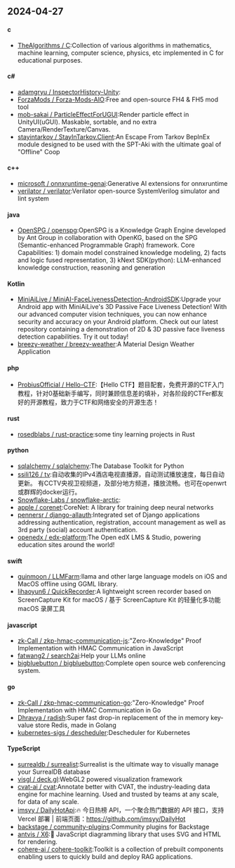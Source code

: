 ## 2024-04-27
#### c
* [TheAlgorithms / C](https://github.com/TheAlgorithms/C):Collection of various algorithms in mathematics, machine learning, computer science, physics, etc implemented in C for educational purposes.
#### c#
* [adamgryu / InspectorHistory-Unity](https://github.com/adamgryu/InspectorHistory-Unity):
* [ForzaMods / Forza-Mods-AIO](https://github.com/ForzaMods/Forza-Mods-AIO):Free and open-source FH4 & FH5 mod tool
* [mob-sakai / ParticleEffectForUGUI](https://github.com/mob-sakai/ParticleEffectForUGUI):Render particle effect in UnityUI(uGUI). Maskable, sortable, and no extra Camera/RenderTexture/Canvas.
* [stayintarkov / StayInTarkov.Client](https://github.com/stayintarkov/StayInTarkov.Client):An Escape From Tarkov BepInEx module designed to be used with the SPT-Aki with the ultimate goal of "Offline" Coop
#### c++
* [microsoft / onnxruntime-genai](https://github.com/microsoft/onnxruntime-genai):Generative AI extensions for onnxruntime
* [verilator / verilator](https://github.com/verilator/verilator):Verilator open-source SystemVerilog simulator and lint system
#### java
* [OpenSPG / openspg](https://github.com/OpenSPG/openspg):OpenSPG is a Knowledge Graph Engine developed by Ant Group in collaboration with OpenKG, based on the SPG (Semantic-enhanced Programmable Graph) framework. Core Capabilities: 1) domain model constrained knowledge modeling, 2) facts and logic fused representation, 3) kNext SDK(python): LLM-enhanced knowledge construction, reasoning and generation
#### Kotlin
* [MiniAiLive / MiniAI-FaceLivenessDetection-AndroidSDK](https://github.com/MiniAiLive/MiniAI-FaceLivenessDetection-AndroidSDK):Upgrade your Android app with MiniAiLive's 3D Passive Face Liveness Detection! With our advanced computer vision techniques, you can now enhance security and accuracy on your Android platform. Check out our latest repository containing a demonstration of 2D & 3D passive face liveness detection capabilities. Try it out today!
* [breezy-weather / breezy-weather](https://github.com/breezy-weather/breezy-weather):A Material Design Weather Application
#### php
* [ProbiusOfficial / Hello-CTF](https://github.com/ProbiusOfficial/Hello-CTF):【Hello CTF】题目配套，免费开源的CTF入门教程，针对0基础新手编写，同时兼顾信息差的填补，对各阶段的CTFer都友好的开源教程，致力于CTF和网络安全的开源生态！
#### rust
* [rosedblabs / rust-practice](https://github.com/rosedblabs/rust-practice):some tiny learning projects in Rust
#### python
* [sqlalchemy / sqlalchemy](https://github.com/sqlalchemy/sqlalchemy):The Database Toolkit for Python
* [ssili126 / tv](https://github.com/ssili126/tv):自动收集的IPv4酒店电视直播源，自动测试播放速度，每日自动更新。 有CCTV央视卫视频道，及部分地方频道，播放流畅。也可在openwrt或群辉的docker运行。
* [Snowflake-Labs / snowflake-arctic](https://github.com/Snowflake-Labs/snowflake-arctic):
* [apple / corenet](https://github.com/apple/corenet):CoreNet: A library for training deep neural networks
* [pennersr / django-allauth](https://github.com/pennersr/django-allauth):Integrated set of Django applications addressing authentication, registration, account management as well as 3rd party (social) account authentication.
* [openedx / edx-platform](https://github.com/openedx/edx-platform):The Open edX LMS & Studio, powering education sites around the world!
#### swift
* [guinmoon / LLMFarm](https://github.com/guinmoon/LLMFarm):llama and other large language models on iOS and MacOS offline using GGML library.
* [lihaoyun6 / QuickRecorder](https://github.com/lihaoyun6/QuickRecorder):A lightweight screen recorder based on ScreenCapture Kit for macOS / 基于 ScreenCapture Kit 的轻量化多功能 macOS 录屏工具
#### javascript
* [zk-Call / zkp-hmac-communication-js](https://github.com/zk-Call/zkp-hmac-communication-js):"Zero-Knowledge" Proof Implementation with HMAC Communication in JavaScript
* [fatwang2 / search2ai](https://github.com/fatwang2/search2ai):Help your LLMs online
* [bigbluebutton / bigbluebutton](https://github.com/bigbluebutton/bigbluebutton):Complete open source web conferencing system.
#### go
* [zk-Call / zkp-hmac-communication-go](https://github.com/zk-Call/zkp-hmac-communication-go):"Zero-Knowledge" Proof Implementation with HMAC Communication in Go
* [Dhravya / radish](https://github.com/Dhravya/radish):Super fast drop-in replacement of the in memory key-value store Redis, made in Golang
* [kubernetes-sigs / descheduler](https://github.com/kubernetes-sigs/descheduler):Descheduler for Kubernetes
#### TypeScript
* [surrealdb / surrealist](https://github.com/surrealdb/surrealist):Surrealist is the ultimate way to visually manage your SurrealDB database
* [visgl / deck.gl](https://github.com/visgl/deck.gl):WebGL2 powered visualization framework
* [cvat-ai / cvat](https://github.com/cvat-ai/cvat):Annotate better with CVAT, the industry-leading data engine for machine learning. Used and trusted by teams at any scale, for data of any scale.
* [imsyy / DailyHotApi](https://github.com/imsyy/DailyHotApi):🔥 今日热榜 API，一个聚合热门数据的 API 接口，支持 Vercel 部署 | 前端页面：https://github.com/imsyy/DailyHot
* [backstage / community-plugins](https://github.com/backstage/community-plugins):Community plugins for Backstage
* [antvis / X6](https://github.com/antvis/X6):🚀 JavaScript diagramming library that uses SVG and HTML for rendering.
* [cohere-ai / cohere-toolkit](https://github.com/cohere-ai/cohere-toolkit):Toolkit is a collection of prebuilt components enabling users to quickly build and deploy RAG applications.
